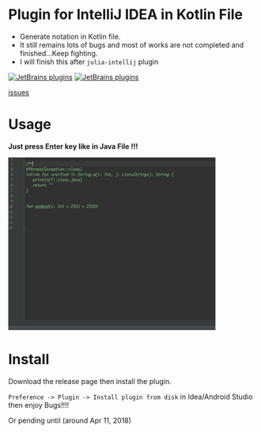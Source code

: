 # Plugin for IntelliJ IDEA in Kotlin File

- Generate notation in Kotlin file.
- It still remains lots of bugs and most of works are not completed and finished...Keep fighting.
- I will finish this after `julia-intellij` plugin

[![JetBrains plugins](https://img.shields.io/jetbrains/plugin/v/9781-bugkotlindocument.svg)](https://plugins.jetbrains.com/plugin/9781-bugkotlindocument)
[![JetBrains plugins](https://img.shields.io/jetbrains/plugin/d/9781-bugkotlindocument.svg)](https://plugins.jetbrains.com/plugin/9781-bugkotlindocument)

[issues](https://github.com/zxj5470/BugKotlinDocument/issues)

# Usage 

**Just press Enter key like in Java File !!!**

![gif](images/pic01.gif) 

# Install
Download the release page then install the plugin.

`Preference -> Plugin -> Install plugin from disk` in Idea/Android Studio
then enjoy Bugs!!!!

Or pending until (around Apr 11, 2018)